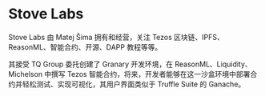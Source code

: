 # Stove Labs

Stove Labs 由 Matej Šima 拥有和经营，关注 Tezos 区块链、IPFS、ReasonML、智能合约、开源、DAPP 教程等等。

其接受 TQ Group 委托创建了 Granary 开发环境，在 ReasonML、Liquidity、Michelson 中撰写 Tezos 智能合约，将来，开发者能够在这一沙盒环境中部署合约并轻松测试、实现可视化，其用户界面类似于 Truffle Suite 的 Ganache。

